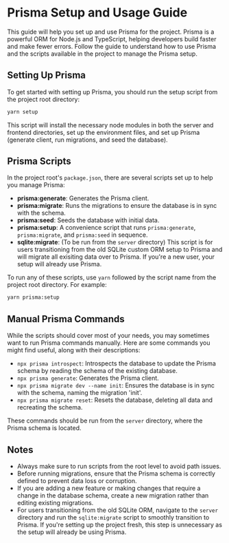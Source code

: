 # Prisma Setup and Usage Guide

This guide will help you set up and use Prisma for the project. Prisma is a powerful ORM for Node.js and TypeScript, helping developers build faster and make fewer errors. Follow the guide to understand how to use Prisma and the scripts available in the project to manage the Prisma setup.

## Setting Up Prisma

To get started with setting up Prisma, you should run the setup script from the project root directory:

```sh
yarn setup
```

This script will install the necessary node modules in both the server and frontend directories, set up the environment files, and set up Prisma (generate client, run migrations, and seed the database).

## Prisma Scripts

In the project root's `package.json`, there are several scripts set up to help you manage Prisma:

- **prisma:generate**: Generates the Prisma client.
- **prisma:migrate**: Runs the migrations to ensure the database is in sync with the schema.
- **prisma:seed**: Seeds the database with initial data.
- **prisma:setup**: A convenience script that runs `prisma:generate`, `prisma:migrate`, and `prisma:seed` in sequence.
- **sqlite:migrate**: (To be run from the `server` directory) This script is for users transitioning from the old SQLite custom ORM setup to Prisma and will migrate all exisiting data over to Prisma. If you're a new user, your setup will already use Prisma.

To run any of these scripts, use `yarn` followed by the script name from the project root directory. For example:

```sh
yarn prisma:setup
```

## Manual Prisma Commands

While the scripts should cover most of your needs, you may sometimes want to run Prisma commands manually. Here are some commands you might find useful, along with their descriptions:

- `npx prisma introspect`: Introspects the database to update the Prisma schema by reading the schema of the existing database.
- `npx prisma generate`: Generates the Prisma client.
- `npx prisma migrate dev --name init`: Ensures the database is in sync with the schema, naming the migration 'init'.
- `npx prisma migrate reset`: Resets the database, deleting all data and recreating the schema.

These commands should be run from the `server` directory, where the Prisma schema is located.

## Notes

- Always make sure to run scripts from the root level to avoid path issues.
- Before running migrations, ensure that the Prisma schema is correctly defined to prevent data loss or corruption.
- If you are adding a new feature or making changes that require a change in the database schema, create a new migration rather than editing existing migrations.
- For users transitioning from the old SQLite ORM, navigate to the `server` directory and run the `sqlite:migrate` script to smoothly transition to Prisma. If you're setting up the project fresh, this step is unnecessary as the setup will already be using Prisma.
